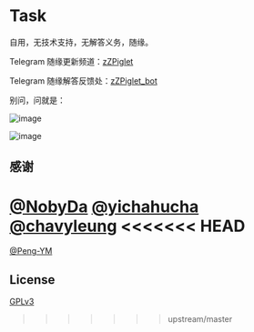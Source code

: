 # Task

自用，无技术支持，无解答义务，随缘。

Telegram 随缘更新频道：[zZPiglet](https://t.me/zZPiglet)

Telegram 随缘解答反馈处：[zZPiglet_bot](https://t.me/zZPiglet_bot)

别问，问就是：

![image](https://raw.githubusercontent.com/zZPiglet/Task/master/img/fly.jpeg)

![image](https://raw.githubusercontent.com/zZPiglet/Task/master/img/fly.gif)

## 感谢

[@NobyDa](https://github.com/NobyDa)
[@yichahucha](https://github.com/yichahucha)
[@chavyleung](https://github.com/chavyleung)
<<<<<<< HEAD
=======
[@Peng-YM](https://github.com/Peng-YM)

## License

[GPLv3](LICENSE)
>>>>>>> upstream/master
